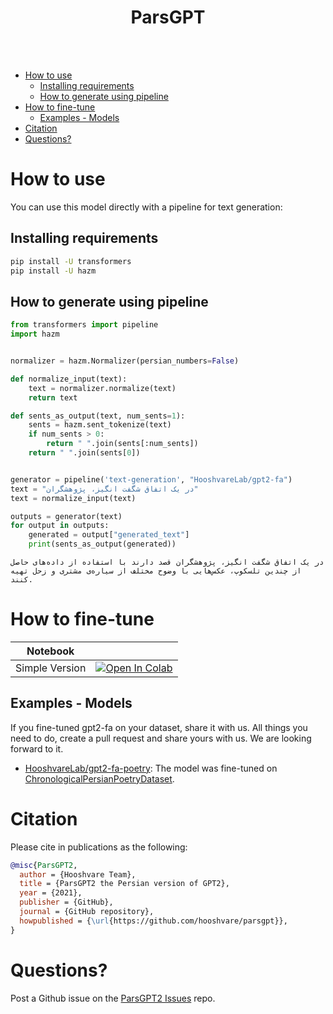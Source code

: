 <h1 align="center">ParsGPT</h1>

<br/><br/>

- [How to use](#how-to-use)
  - [Installing requirements](#installing-requirements)
  - [How to generate using pipeline](#how-to-generate-using-pipeline)
- [How to fine-tune](#how-to-fine-tune)
  - [Examples - Models](#examples---models)
- [Citation](#citation)
- [Questions?](#questions)


# How to use
You can use this model directly with a pipeline for text generation:

## Installing requirements

```bash
pip install -U transformers
pip install -U hazm
```

## How to generate using pipeline

```python
from transformers import pipeline
import hazm


normalizer = hazm.Normalizer(persian_numbers=False)

def normalize_input(text):
    text = normalizer.normalize(text)
    return text

def sents_as_output(text, num_sents=1):
    sents = hazm.sent_tokenize(text)
    if num_sents > 0:
        return " ".join(sents[:num_sents])
    return " ".join(sents[0])


generator = pipeline('text-generation', "HooshvareLab/gpt2-fa")
text = "در یک اتفاق شگفت انگیز، پژوهشگران"
text = normalize_input(text)

outputs = generator(text)
for output in outputs:
    generated = output["generated_text"]
    print(sents_as_output(generated))
```

```text
در یک اتفاق شگفت انگیز، پژوهشگران قصد دارند با استفاده از داده‌های حاصل از چندین تلسکوپ، عکس‌هایی با وضوح مختلف از سیاره‌ی مشتری و زحل تهیه کنند.
```


# How to fine-tune

| Notebook                 |                                                                                 |
|--------------------------|---------------------------------------------------------------------------------|
| Simple Version      | [![Open In Colab](https://colab.research.google.com/assets/colab-badge.svg)](https://colab.research.google.com/github/hooshvare/parsgpt/blob/master/notebooks/how_to_fine_tune_gpt2.ipynb) |


## Examples - Models
If you fine-tuned gpt2-fa on your dataset, share it with us. All things you need to do, create a pull request and share yours with us. We are looking forward to it.

- [HooshvareLab/gpt2-fa-poetry](https://huggingface.co/HooshvareLab/gpt2-fa-poetry): The model was fine-tuned on [ChronologicalPersianPoetryDataset](https://github.com/aghasemi/ChronologicalPersianPoetryDataset).


# Citation

Please cite in publications as the following:

```bibtex
@misc{ParsGPT2,
  author = {Hooshvare Team},
  title = {ParsGPT2 the Persian version of GPT2},
  year = {2021},
  publisher = {GitHub},
  journal = {GitHub repository},
  howpublished = {\url{https://github.com/hooshvare/parsgpt}},
}
```

# Questions?
Post a Github issue on the [ParsGPT2 Issues](https://github.com/hooshvare/parsgpt/issues) repo.
